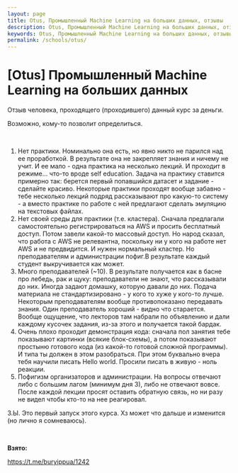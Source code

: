 ```yaml
---
layout: page
title: Otus, Промышленный Machine Learning на больших данных, отзывы
description: Otus, Промышленный Machine Learning на больших данных, отзывы
keywords: Otus, Промышленный Machine Learning на больших данных‌, отзывы
permalink: /schools/otus/
---
```


# [Otus] Промышленный Machine Learning на больших данных

Отзыв человека, проходящего (проходившего) данный курс за деньги.

Возможно, кому-то позволит определиться.

<br/>

1. Нет практики. Номинально она есть, но явно никто не парился над ее проработкой. В результате она не закрепляет знания и ничему не учит.
   И ее мало - одна практика на несколько лекций. И проходит в режиме... что-то вроде self education.
   Задача на практику ставится примерно так: берется первый попавшийся датасет и задание - сделайте красиво.
   Некоторые практики проходят вообще забавно - тебе несколько лекций подряд рассказывают про какую-то систему - а вместо практике по работе с ней предлагают сделать эмуляцию на текстовых файлах.
2. Нет своей среды для практики (т.е. кластера). Сначала предлагали самостоятельно регистрироваться на AWS и просить бесплатный доступ.
   Потом завели какой-то массовый доступ. Но народ сказал, что работа с AWS не релевантна, поскольку ни у кого на работе нет AWS и не предвидится. И нужен нормальный кластер.
   Но преподавателям и администрации пофиг.В результате каждый студент выкручивается как может.
3. Много преподавателей (~10). В результате получается как в басне про лебедь, рак и щуку: преподаватели не знают, что рассказывали до них.
   Иногда задают домашку, которую давали до них. Подача материала не стандартизировано - у кого то хуже у кого-то лучше. Некоторым преподавателям вообще противопоказано передавать знания.
   Один преподаватель хороший - видно что старается. Вообще ощущение, что лекторов там набрали по объявлению и дали каждому кусочек задания, из-за этого и получается такой бардак.
4. Очень плохо проходит демонстрация кода: сначала пол занятия тебе показывают картинки (всякие блок-схемы), а потом показывают простыню готового кода (из какой-то готовой сложной программы).
   И типа ты должен в этом разобраться. При этом буквально вчера тебя научили писать Hello world. Просили писать в живую - ноль реакции.
5. Пофигизм организаторов и администрации. На вопросы отвечают либо с большим лагом (минимум дня 3), либо не отвечают вовсе. После каждой лекции просят оставить обратную связь, но ни разу не видел чтобы кто-то на нее реагировал.

З.Ы. Это первый запуск этого курса. Хз может что дальше и изменится (но лично я сомневаюсь).

<br/>

**Взято:**

https://t.me/buryippua/1242
